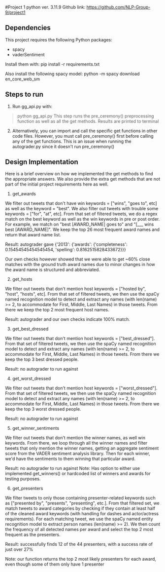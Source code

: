 #Project 1
python ver. 3.11.9
Github link: https://github.com/NLP-Group-9/project1

## Dependencies
This project requires the following Python packages:

- spacy
- vaderSentiment

Install them with:
pip install -r requirements.txt

Also install the following spacy model:
python -m spacy download en_core_web_sm

## Steps to run
1) Run gg_api.py with:
>python gg_api.py
This step runs the pre_ceremony() preprocessing function as well as all the get methods. Results are printed to terminal

2) Alternatively, you can import and call the specific get functions in other code files. However, you must call pre_ceremony() first before calling any of the get functions. This is an issue when running the autograder.py since it doesn't run pre_ceremony()


## Design Implementation
Here is a brief overview on how we implemented the get methods to find the appropriate answers. We also provide the extra get methods that are not part of the initial project requirements here as well.

1) get_awards

We filter out tweets that don't have win keywords = ["wins", "goes to", etc] as well as the keyword = "best". We also filter out tweets with trouble some keywords = ["for", "at", etc]. From that set of filtered tweets, we do a regex match on the best keyword as well as the win keywords in pre or post order. For example, we match on "best [AWARD_NAME] goes to" and "[___ wins best [AWARD_NAME]". We keep the top 26 most frequent award names and return that award name list.

Result: autograder gave {'2013': {'awards': {'completeness': 0.15454545454545454,
                     'spelling': 0.8162515828433672}}}

Our own checks however showed that we were able to get ~60% close matches with the ground truth award names due to minor changes in how the award name is structured and abbreviated.

2) get_hosts

We filter out tweets that don't mention host keywords = ["hosted by", "host", "hosts", etc]. From that set of filtered tweets, we then use the spaCy named recognition model to detect and extract any names (with len(name) >= 2, to accommodate for First, Middle, Last Names) in those tweets. From there we keep the top 2 most frequent host names.

Result: autograder and our own checks indicate 100% match.

3) get_best_dressed

We filter out tweets that don't mention host keywords = ["best_dressed"]. From that set of filtered tweets, we then use the spaCy named recognition model to detect and extract any names (with len(name) >= 2, to accommodate for First, Middle, Last Names) in those tweets. From there we keep the top 3 best dressed people.

Result: no autograder to run against

4) get_worst_dressed

We filter out tweets that don't mention host keywords = ["worst_dressed"]. From that set of filtered tweets, we then use the spaCy named recognition model to detect and extract any names (with len(name) >= 2, to accommodate for First, Middle, Last Names) in those tweets. From there we keep the top 3 worst dressed people.

Result: no autograder to run against

5) get_winner_sentiments

We filter out tweets that don't mention the winner names, as well win keywords. From there, we loop through all the winner names and filter tweets that only mention the winner names, getting an aggregate sentiment score from the VADER sentiment analysis library. Then for each winner, we'd have the sentiments to them winning that particular award.

Result: no autograder to run against
Note: Has option to either use implemented get_winners() or hardcoded list of winners and awards for testing purposes.

6) get_presenters

We filter tweets to only those containing presenter-related keywords such as ["presented by", "presents", "presenting", etc.]. From that filtered set, we match tweets to award categories by checking if they contain at least half of the cleaned award keywords (with handling for dashes and actor/actress requirements). For each matching tweet, we use the spaCy named entity recognition model to extract person names (len(name) >= 2). We then count the frequency of all detected names per award and select the top 2 most frequent as the presenters.

Result: successfully finds 12 of the 44 presenters, with a success rate of just over 27%

Note: our function returns the top 2 most likely presenters for each award, even though some of them only have 1 presenter



